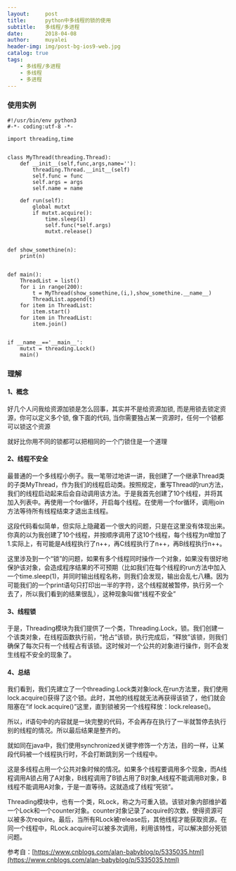 ```yaml
---
layout:     post
title:      python中多线程的锁的使用
subtitle:   多线程/多进程
date:       2018-04-08
author:     muyalei
header-img: img/post-bg-ios9-web.jpg
catalog: true
tags:
    - 多线程/多进程
    - 多线程
    - 多进程
---
```


### 使用实例
```
#!/usr/bin/env python3
#-*- coding:utf-8 -*-

import threading,time


class MyThread(threading.Thread):
    def __init__(self,func,args,name=''):
        threading.Thread.__init__(self)
        self.func = func
        self.args = args
        self.name = name

    def run(self):
        global mutxt
        if mutxt.acquire():
            time.sleep(1)
            self.func(*self.args)
            mutxt.release()


def show_somethine(n):
    print(n)


def main():
    ThreadList = list()
    for i in range(200):
        t = MyThread(show_somethine,(i,),show_somethine.__name__)
        ThreadList.append(t)
    for item in ThreadList:
        item.start()
    for item in ThreadList:
        item.join()


if __name__=='__main__':
    mutxt = threading.Lock()
    main()
```

### 理解
#### 1、概念

好几个人问我给资源加锁是怎么回事，其实并不是给资源加锁, 而是用锁去锁定资源，你可以定义多个锁, 像下面的代码, 当你需要独占某一资源时，任何一个锁都可以锁这个资源

就好比你用不同的锁都可以把相同的一个门锁住是一个道理

#### 2、线程不安全
最普通的一个多线程小例子。我一笔带过地讲一讲，我创建了一个继承Thread类的子类MyThread，作为我们的线程启动类。按照规定，重写Thread的run方法，我们的线程启动起来后会自动调用该方法。于是我首先创建了10个线程，并将其加入列表中。再使用一个for循环，开启每个线程。在使用一个for循环，调用join方法等待所有线程结束才退出主线程。

这段代码看似简单，但实际上隐藏着一个很大的问题，只是在这里没有体现出来。你真的以为我创建了10个线程，并按顺序调用了这10个线程，每个线程为n增加了1.实际上，有可能是A线程执行了n++，再C线程执行了n++，再B线程执行n++。

这里涉及到一个“锁”的问题，如果有多个线程同时操作一个对象，如果没有很好地保护该对象，会造成程序结果的不可预期（比如我们在每个线程的run方法中加入一个time.sleep(1)，并同时输出线程名称，则我们会发现，输出会乱七八糟。因为可能我们的一个print语句只打印出一半的字符，这个线程就被暂停，执行另一个去了，所以我们看到的结果很乱），这种现象叫做“线程不安全”

#### 3、线程锁
于是，Threading模块为我们提供了一个类，Threading.Lock，锁。我们创建一个该类对象，在线程函数执行前，“抢占”该锁，执行完成后，“释放”该锁，则我们确保了每次只有一个线程占有该锁。这时候对一个公共的对象进行操作，则不会发生线程不安全的现象了。

#### 4、总结
我们看到，我们先建立了一个threading.Lock类对象lock,在run方法里，我们使用lock.acquire()获得了这个锁。此时，其他的线程就无法再获得该锁了，他们就会阻塞在“if lock.acquire()”这里，直到锁被另一个线程释放：lock.release()。

所以，if语句中的内容就是一块完整的代码，不会再存在执行了一半就暂停去执行别的线程的情况。所以最后结果是整齐的。

就如同在java中，我们使用synchronized关键字修饰一个方法，目的一样，让某段代码被一个线程执行时，不会打断跳到另一个线程中。

这是多线程占用一个公共对象时候的情况。如果多个线程要调用多个现象，而A线程调用A锁占用了A对象，B线程调用了B锁占用了B对象,A线程不能调用B对象，B线程不能调用A对象，于是一直等待。这就造成了线程“死锁”。

Threading模块中，也有一个类，RLock，称之为可重入锁。该锁对象内部维护着一个Lock和一个counter对象。counter对象记录了acquire的次数，使得资源可以被多次require。最后，当所有RLock被release后，其他线程才能获取资源。在同一个线程中，RLock.acquire可以被多次调用，利用该特性，可以解决部分死锁问题。

参考自：[https://www.cnblogs.com/alan-babyblog/p/5335035.html](https://www.cnblogs.com/alan-babyblog/p/5335035.html)
